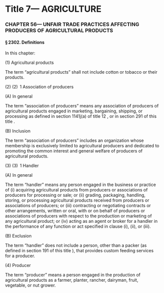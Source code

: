 
# Title 7— AGRICULTURE
### CHAPTER 56— UNFAIR TRADE PRACTICES AFFECTING PRODUCERS OF AGRICULTURAL PRODUCTS
#### § 2302. Definitions

In this chapter:

(1) Agricultural products

The term “agricultural products” shall not include cotton or tobacco or their products.

(2) (2)  1 Association of producers

(A) In general

The term “association of producers” means any association of producers of agricultural products engaged in marketing, bargaining, shipping, or processing as defined in section 1141j(a) of title 12 , or in section 291 of this title .

(B) Inclusion

The term “association of producers” includes an organization whose membership is exclusively limited to agricultural producers and dedicated to promoting the common interest and general welfare of producers of agricultural products.

(3) (3)  1 Handler

(A) In general

The term “handler” means any person engaged in the business or practice of (i) acquiring agricultural products from producers or associations of producers for processing or sale; or (ii) grading, packaging, handling, storing, or processing agricultural products received from producers or associations of producers; or (iii) contracting or negotiating contracts or other arrangements, written or oral, with or on behalf of producers or associations of producers with respect to the production or marketing of any agricultural product; or (iv) acting as an agent or broker for a handler in the performance of any function or act specified in clause (i), (ii), or (iii).

(B) Exclusion

The term “handler” does not include a person, other than a packer (as defined in section 191 of this title ), that provides custom feeding services for a producer.

(4) Producer

The term “producer” means a person engaged in the production of agricultural products as a farmer, planter, rancher, dairyman, fruit, vegetable, or nut grower.
